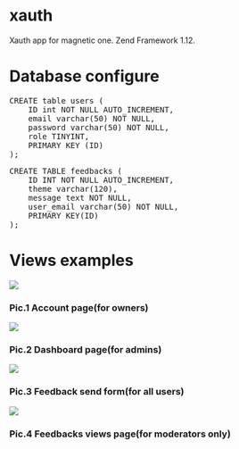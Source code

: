 xauth
=====

Xauth app for magnetic one. Zend Framework 1.12. 

Database configure
==

<pre>CREATE table users (
	ID int NOT NULL AUTO_INCREMENT,
	email varchar(50) NOT NULL,
	password varchar(50) NOT NULL,
	role TINYINT,
	PRIMARY KEY (ID)
);</pre>

<pre>CREATE TABLE feedbacks (
	ID INT NOT NULL AUTO_INCREMENT,
	theme varchar(120),
	message text NOT NULL,
	user_email varchar(50) NOT NULL,
	PRIMARY KEY(ID)
);</pre>


Views examples
==

<img src="http://tnal.url.ph/imim/DeepinScreenshot20140915122554.png"/>
<h3>Pic.1 Account page(for owners)</h3>
<img src="http://tnal.url.ph/imim/DeepinScreenshot20140915122537.png"/>
<h3>Pic.2 Dashboard page(for admins)</h3>
<img src="http://tnal.url.ph/imim/DeepinScreenshot20140915122733.png"/>
<h3>Pic.3 Feedback send form(for all users)</h3>
<img src="http://tnal.url.ph/imim/DeepinScreenshot20140915122752.png"/>
<h3>Pic.4 Feedbacks views page(for moderators only)</h3>
